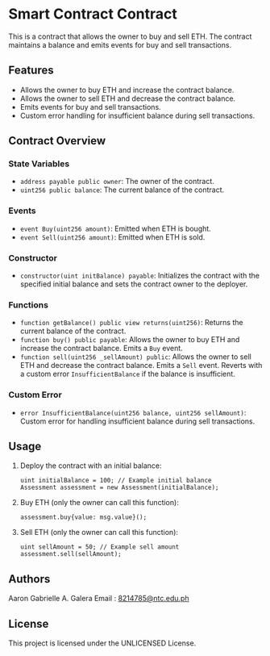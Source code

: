 # Smart Contract Contract

This is a contract that allows the owner to buy and sell ETH. The contract maintains a balance and emits events for buy and sell transactions.

## Features

- Allows the owner to buy ETH and increase the contract balance.
- Allows the owner to sell ETH and decrease the contract balance.
- Emits events for buy and sell transactions.
- Custom error handling for insufficient balance during sell transactions.

## Contract Overview

### State Variables

- `address payable public owner`: The owner of the contract.
- `uint256 public balance`: The current balance of the contract.

### Events

- `event Buy(uint256 amount)`: Emitted when ETH is bought.
- `event Sell(uint256 amount)`: Emitted when ETH is sold.

### Constructor

- `constructor(uint initBalance) payable`: Initializes the contract with the specified initial balance and sets the contract owner to the deployer.

### Functions

- `function getBalance() public view returns(uint256)`: Returns the current balance of the contract.
- `function buy() public payable`: Allows the owner to buy ETH and increase the contract balance. Emits a `Buy` event.
- `function sell(uint256 _sellAmount) public`: Allows the owner to sell ETH and decrease the contract balance. Emits a `Sell` event. Reverts with a custom error `InsufficientBalance` if the balance is insufficient.

### Custom Error

- `error InsufficientBalance(uint256 balance, uint256 sellAmount)`: Custom error for handling insufficient balance during sell transactions.

## Usage

1. Deploy the contract with an initial balance:

    ```solidity
    uint initialBalance = 100; // Example initial balance
    Assessment assessment = new Assessment(initialBalance);
    ```

2. Buy ETH (only the owner can call this function):

    ```solidity
    assessment.buy{value: msg.value}();
    ```

3. Sell ETH (only the owner can call this function):

    ```solidity
    uint sellAmount = 50; // Example sell amount
    assessment.sell(sellAmount);
    ```

## Authors

Aaron Gabrielle A. Galera
Email : 8214785@ntc.edu.ph

## License

This project is licensed under the UNLICENSED License.

